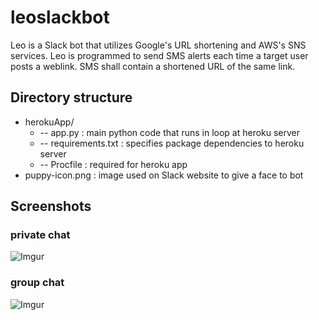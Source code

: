 # leoslackbot
Leo is a Slack bot that utilizes Google's URL shortening and AWS's SNS services. Leo is programmed to send SMS alerts each time a target user posts a weblink. SMS shall contain a shortened URL of the same link.

## Directory structure
* herokuApp/  
     * -- app.py : main python code that runs in loop at heroku server  
     * -- requirements.txt : specifies package dependencies to heroku server  
     * -- Procfile : required for heroku app  
 * puppy-icon.png : image used on Slack website to give a face to bot  

## Screenshots
### private chat
![Imgur](https://i.imgur.com/mSjxE4e.png "Screenshot 1")
### group chat
![Imgur](https://i.imgur.com/eOXyCgJ.png "Screenshot 2")

